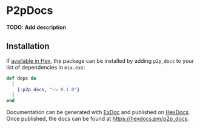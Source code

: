 # P2pDocs

**TODO: Add description**

## Installation

If [available in Hex](https://hex.pm/docs/publish), the package can be installed
by adding `p2p_docs` to your list of dependencies in `mix.exs`:

```elixir
def deps do
  [
    {:p2p_docs, "~> 0.1.0"}
  ]
end
```

Documentation can be generated with [ExDoc](https://github.com/elixir-lang/ex_doc)
and published on [HexDocs](https://hexdocs.pm). Once published, the docs can
be found at <https://hexdocs.pm/p2p_docs>.

